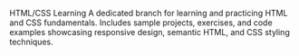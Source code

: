 HTML/CSS Learning
A dedicated branch for learning and practicing HTML and CSS fundamentals. Includes sample projects, exercises, and code examples showcasing responsive design, semantic HTML, and CSS styling techniques.
